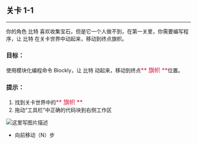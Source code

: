 ## 关卡 1-1

------
你的角色 比特 喜欢收集宝石，但是它一个人做不到，在第一关里，你需要编写程序，让 比特 在关卡世界中动起来，移动到终点旗帜。

### 目标：
使用模块化编程命令 Blockly，让 比特 动起来，移动到终点<font color=#DC143C size=3>** 旗帜 **</font>位置。

### 提示：
1. 找到关卡世界中的<font color=#DC143C size=3>** 旗帜 **</font>
2. 拖动“工具栏”中正确的代码块到右侧工作区
 
 ![这里写图片描述](scene/image/move_forward.png)
 - 向前移动（N）步